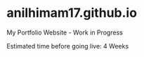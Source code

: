 # anilhimam17.github.io
My Portfolio Website - Work in Progress

Estimated time before going live: 4 Weeks
